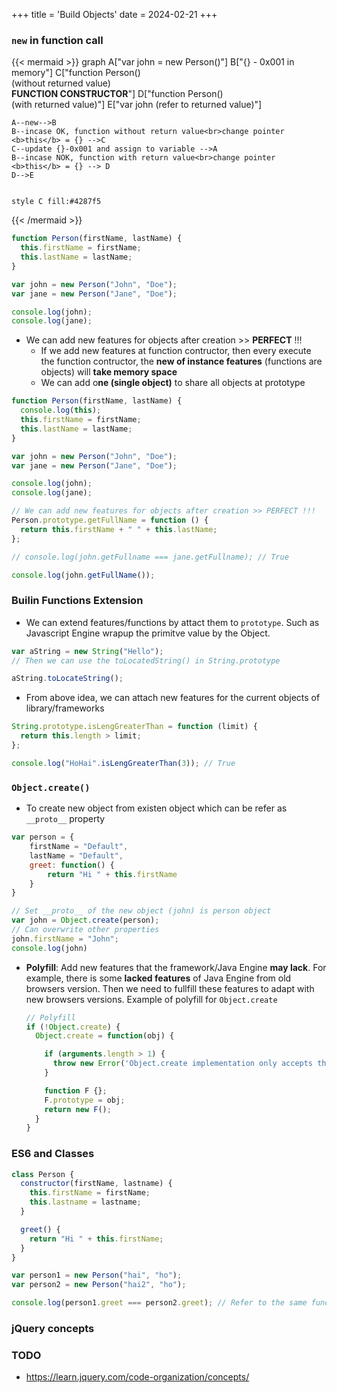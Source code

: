+++
title = 'Build Objects'
date = 2024-02-21
+++

### `new` in function call

{{< mermaid >}}
graph
A["var john = new Person()"]
B["{} - 0x001 in memory"]
C["function Person()<br> (without returned value)<br><b>FUNCTION CONSTRUCTOR</b>"]
D["function Person()<br> (with returned value)"]
E["var john (refer to returned value)"]

    A--new-->B
    B--incase OK, function without return value<br>change pointer <b>this</b> = {} -->C
    C--update {}-0x001 and assign to variable -->A
    B--incase NOK, function with return value<br>change pointer <b>this</b> = {} --> D
    D-->E


    style C fill:#4287f5

{{< /mermaid >}}

```js
function Person(firstName, lastName) {
  this.firstName = firstName;
  this.lastName = lastName;
}

var john = new Person("John", "Doe");
var jane = new Person("Jane", "Doe");

console.log(john);
console.log(jane);
```

- We can add new features for objects after creation >> **PERFECT** !!!
  - If we add new features at function contructor, then every execute the function contructor, the **new of instance features** (functions are objects) will **take memory space**
  - We can add o**ne (single object)** to share all objects at prototype

```js
function Person(firstName, lastName) {
  console.log(this);
  this.firstName = firstName;
  this.lastName = lastName;
}

var john = new Person("John", "Doe");
var jane = new Person("Jane", "Doe");

console.log(john);
console.log(jane);

// We can add new features for objects after creation >> PERFECT !!!
Person.prototype.getFullName = function () {
  return this.firstName + " " + this.lastName;
};

// console.log(john.getFullname === jane.getFullname); // True

console.log(john.getFullName());
```

### Builin Functions Extension

- We can extend features/functions by attact them to `prototype`. Such as Javascript Engine wrapup the primitve value by the Object.

```js
var aString = new String("Hello");
// Then we can use the toLocatedString() in String.prototype

aString.toLocateString();
```

- From above idea, we can attach new features for the current objects of library/frameworks

```js
String.prototype.isLengGreaterThan = function (limit) {
  return this.length > limit;
};

console.log("HoHai".isLengGreaterThan(3)); // True
```

### `Object.create()`

- To create new object from existen object which can be refer as `__proto__` property

```js
var person = {
    firstName = "Default",
    lastName = "Default",
    greet: function() {
        return "Hi " + this.firstName
    }
}

// Set __proto__ of the new object (john) is person object
var john = Object.create(person);
// Can overwrite other properties
john.firstName = "John";
console.log(john)

```

- **Polyfill**: Add new features that the framework/Java Engine **may lack**.
  For example, there is some **lacked features** of Java Engine from old browsers version. Then we need to fullfill these features to adapt with new browsers versions.
  Example of polyfill for `Object.create`

  ```js
  // Polyfill
  if (!Object.create) {
    Object.create = function(obj) {

      if (arguments.length > 1) {
        throw new Error('Object.create implementation only accepts the first parameter')
      }

      function F {};
      F.prototype = obj;
      return new F();
    }
  }
  ```

### ES6 and Classes

```js
class Person {
  constructor(firstName, lastname) {
    this.firstName = firstName;
    this.lastname = lastname;
  }

  greet() {
    return "Hi " + this.firstName;
  }
}

var person1 = new Person("hai", "ho");
var person2 = new Person("hai2", "ho");

console.log(person1.greet === person2.greet); // Refer to the same function object (greet)
```

### jQuery concepts

### TODO

- https://learn.jquery.com/code-organization/concepts/
